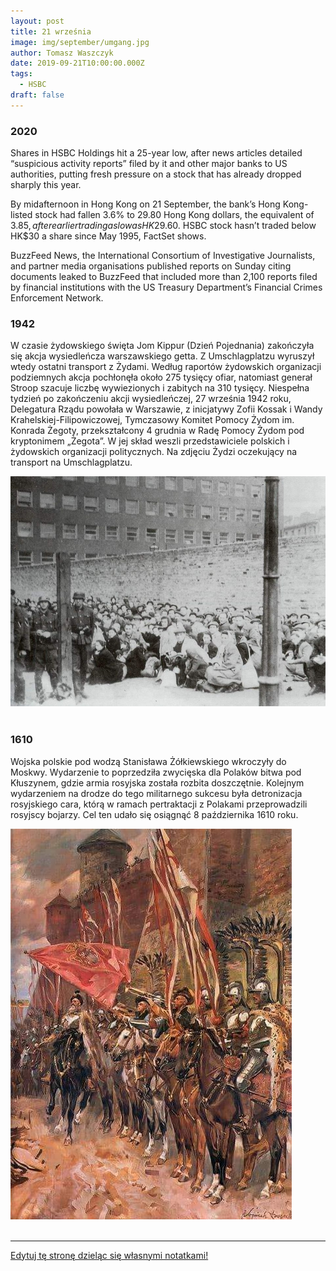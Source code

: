 ```yaml
---
layout: post
title: 21 września
image: img/september/umgang.jpg
author: Tomasz Waszczyk
date: 2019-09-21T10:00:00.000Z
tags:
  - HSBC
draft: false
---
```


### 2020

Shares in HSBC Holdings hit a 25-year low, after news articles detailed “suspicious activity reports” filed by it and other major banks to US authorities, putting fresh pressure on a stock that has already dropped sharply this year.

By midafternoon in Hong Kong on 21 September, the bank’s Hong Kong-listed stock had fallen 3.6% to 29.80 Hong Kong dollars, the equivalent of $3.85, after earlier trading as low as HK$29.60. HSBC stock hasn’t traded below HK$30 a share since May 1995, FactSet shows.

BuzzFeed News, the International Consortium of Investigative Journalists, and partner media organisations published reports on Sunday citing documents leaked to BuzzFeed that included more than 2,100 reports filed by financial institutions with the US Treasury Department’s Financial Crimes Enforcement Network.

### 1942

W czasie żydowskiego święta Jom Kippur (Dzień Pojednania) zakończyła się akcja wysiedleńcza warszawskiego getta. Z Umschlagplatzu wyruszył wtedy ostatni transport z Żydami.
Według raportów żydowskich organizacji podziemnych akcja pochłonęła około 275 tysięcy ofiar, natomiast generał Stroop szacuje liczbę wywiezionych i zabitych na 310 tysięcy.
Niespełna tydzień po zakończeniu akcji
wysiedleńczej, 27 września 1942 roku, Delegatura Rządu powołała w Warszawie, z inicjatywy Zofii Kossak i Wandy Krahelskiej-Filipowiczowej, Tymczasowy Komitet Pomocy Żydom im. Konrada Żegoty, przekształcony 4 grudnia w Radę Pomocy Żydom pod kryptonimem „Żegota”.
W jej skład weszli przedstawiciele polskich i
żydowskich organizacji politycznych.
Na zdjęciu Żydzi oczekujący na transport na Umschlagplatzu.

<img src="./img/september/umgang.jpg"><br><br>

### 1610

Wojska polskie pod wodzą Stanisława Żółkiewskiego wkroczyły do Moskwy.
Wydarzenie to poprzedziła zwycięska dla Polaków bitwa pod Kłuszynem, gdzie armia rosyjska została rozbita doszczętnie. Kolejnym wydarzeniem na drodze do tego militarnego sukcesu była detronizacja rosyjskiego cara, którą w ramach pertraktacji z Polakami przeprowadzili rosyjscy bojarzy.
Cel ten udało się osiągnąć 8 października 1610 roku.

<img src="./img/september/zolkiewski.jpg"><br><br>

---

<a href="https://github.com/TomaszWaszczyk/historia.waszczyk.com/edit/master/src/content/september-21.md" target="_blank">Edytuj tę stronę dzieląc się własnymi notatkami!</a>
